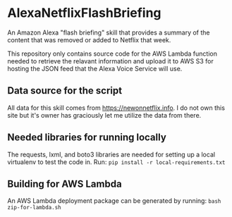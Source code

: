 # AlexaNetflixFlashBriefing
An Amazon Alexa "flash briefing" skill that provides a summary of the content that was removed or added to Netflix that week.

This repository only contains source code for the AWS Lambda function needed to retrieve the relavant information and upload it to AWS S3 for hosting the JSON feed that the Alexa Voice Service will use.

## Data source for the script
All data for this skill comes from https://newonnetflix.info. I do not own this site but it's owner has graciously let me utilize the data from there.

## Needed libraries for running locally
The requests, lxml, and boto3 libraries are needed for setting up a local virtualenv to test the code in.
Run: `pip install -r local-requirements.txt`

## Building for AWS Lambda
An AWS Lambda deployment package can be generated by running:
`bash zip-for-lambda.sh`
